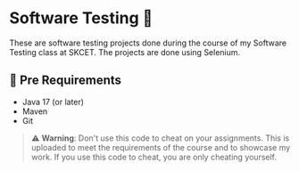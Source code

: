 # Software Testing 🧪

These are software testing projects done during the course of my Software Testing class at SKCET. The projects are done using Selenium.

## 🎯 Pre Requirements

- Java 17 (or later)
- Maven
- Git

> ⚠️ **Warning**: Don't use this code to cheat on your assignments. This is uploaded to meet the requirements of the course and to showcase my work. If you use this code to cheat, you are only cheating yourself.
